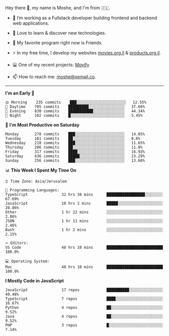 Hey there 👋, my name is Moshe, and I'm from 🇮🇱.

- :telescope: I’m working as a Fullstack developer building frontend and backend web applications.

- :seedling: Love to learn & discover new technologies.

- 🍿 My favorite program right now is Friends.

- :zap: In my free time, I develop my websites [movies.org.il](https://movies.org.il) & [products.org.il](https://products.org.il).

- 💻 One of my recent projects: [Movify](https://github.com/jewishmoses/movify)

- :mailbox: How to reach me: moshe@xemail.co.

<hr/>

<!--START_SECTION:waka-->
**I'm an Early 🐤** 

```text
🌞 Morning    235 commits    ███░░░░░░░░░░░░░░░░░░░░░░   12.55% 
🌆 Daytime    705 commits    █████████░░░░░░░░░░░░░░░░   37.66% 
🌃 Evening    830 commits    ███████████░░░░░░░░░░░░░░   44.34% 
🌙 Night      102 commits    █░░░░░░░░░░░░░░░░░░░░░░░░   5.45%

```
📅 **I'm Most Productive on Saturday** 

```text
Monday       278 commits    ███░░░░░░░░░░░░░░░░░░░░░░   14.85% 
Tuesday      161 commits    ██░░░░░░░░░░░░░░░░░░░░░░░   8.6% 
Wednesday    218 commits    ███░░░░░░░░░░░░░░░░░░░░░░   11.65% 
Thursday     206 commits    ██░░░░░░░░░░░░░░░░░░░░░░░   11.0% 
Friday       317 commits    ████░░░░░░░░░░░░░░░░░░░░░   16.93% 
Saturday     436 commits    █████░░░░░░░░░░░░░░░░░░░░   23.29% 
Sunday       256 commits    ███░░░░░░░░░░░░░░░░░░░░░░   13.68%

```


📊 **This Week I Spent My Time On** 

```text
⌚︎ Time Zone: Asia/Jerusalem

💬 Programming Languages: 
TypeScript               32 hrs 36 mins      █████████████████░░░░░░░░   67.69% 
JavaScript               10 hrs 2 mins       █████░░░░░░░░░░░░░░░░░░░░   20.86% 
Other                    1 hr 22 mins        ░░░░░░░░░░░░░░░░░░░░░░░░░   2.86% 
JSON                     1 hr 11 mins        ░░░░░░░░░░░░░░░░░░░░░░░░░   2.46% 
Bash                     1 hr 2 mins         ░░░░░░░░░░░░░░░░░░░░░░░░░   2.15%

🔥 Editors: 
VS Code                  48 hrs 10 mins      █████████████████████████   100.0%

💻 Operating System: 
Mac                      48 hrs 10 mins      █████████████████████████   100.0%

```

**I Mostly Code in JavaScript** 

```text
JavaScript               17 repos            ██████████░░░░░░░░░░░░░░░   40.48% 
TypeScript               7 repos             ████░░░░░░░░░░░░░░░░░░░░░   16.67% 
Python                   4 repos             ██░░░░░░░░░░░░░░░░░░░░░░░   9.52% 
Java                     4 repos             ██░░░░░░░░░░░░░░░░░░░░░░░   9.52% 
PHP                      3 repos             █░░░░░░░░░░░░░░░░░░░░░░░░   7.14%

```



<!--END_SECTION:waka-->
